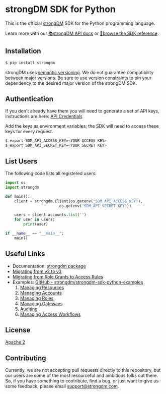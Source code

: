 # strongDM SDK for Python

This is the official [strongDM](https://www.strongdm.com/) SDK for the Python
programming language.

Learn more with our [📚strongDM API docs](https://www.strongdm.com/docs/api/) or
[📓browse the SDK
reference](https://strongdm.github.io/strongdm-sdk-python-docs/).

## Installation

```bash
$ pip install strongdm
```

strongDM uses [semantic versioning](https://semver.org/). We do not guarantee
compatibility between major versions. Be sure to use version constraints to pin
your dependency to the desired major version of the strongDM SDK.

## Authentication

If you don't already have them you will need to generate a set of API keys,
instructions are here: [API
Credentials](https://www.strongdm.com/docs/admin-guide/api-credentials/)

Add the keys as environment variables; the SDK will need to access these keys
for every request.

```bash
$ export SDM_API_ACCESS_KEY=<YOUR ACCESS KEY>
$ export SDM_API_SECRET_KEY=<YOUR SECRET KEY>
```

## List Users

The following code lists all registered users:

```python
import os
import strongdm

def main():
    client = strongdm.Client(os.getenv("SDM_API_ACCESS_KEY"),
                        os.getenv("SDM_API_SECRET_KEY"))

    users = client.accounts.list('')
    for user in users:
        print(user)

if __name__ == "__main__":
    main()
```

## Useful Links

- Documentation: [strongdm package](https://strongdm.github.io/strongdm-sdk-python-docs/)
- [Migrating from v2 to v3](https://github.com/strongdm/strongdm-sdk-python/releases/tag/v3.0.0)
- [Migrating from Role Grants to Access Rules](https://github.com/strongdm/strongdm-sdk-python/wiki/Migrating-from-Role-Grants-to-Access-Rules)
- Examples: [GitHub - strongdm/strongdm-sdk-python-examples](https://github.com/strongdm/strongdm-sdk-python-examples)
  1.  [Managing Resources](https://github.com/strongdm/strongdm-sdk-python-examples/tree/master/1_managing_resources)
  2.  [Managing Accounts](https://github.com/strongdm/strongdm-sdk-python-examples/tree/master/2_managing_accounts)
  3.  [Managing Roles](https://github.com/strongdm/strongdm-sdk-python-examples/tree/master/3_managing_roles)
  4.  [Managing Gateways](https://github.com/strongdm/strongdm-sdk-python-examples/tree/master/4_managing_gateways)
  5.  [Auditing](https://github.com/strongdm/strongdm-sdk-python-examples/tree/master/5_auditing)
  6.  [Managing Access Workflows](https://github.com/strongdm/strongdm-sdk-python-examples/tree/master/6_managing_workflows)

## License

[Apache 2](https://github.com/strongdm/strongdm-sdk-python/blob/master/LICENSE)

## Contributing

Currently, we are not accepting pull requests directly to this repository, but
our users are some of the most resourceful and ambitious folks out there. So, if
you have something to contribute, find a bug, or just want to give us some
feedback, please email <support@strongdm.com>.
